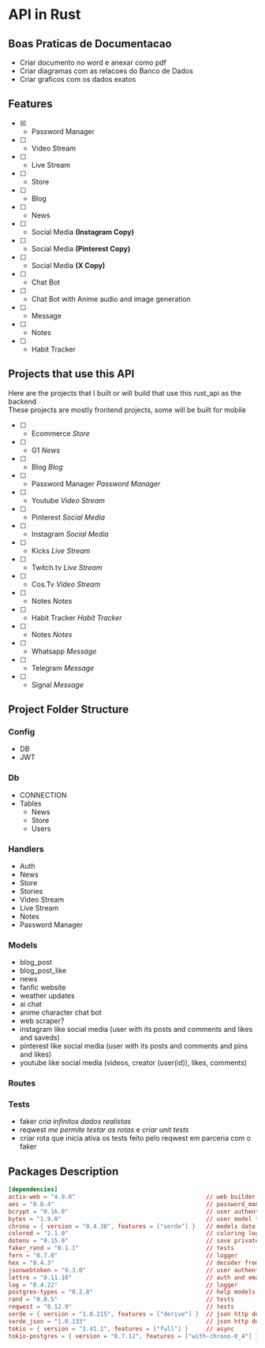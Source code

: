 # API in Rust

## Boas Praticas de Documentacao

- Criar documento no word e anexar como pdf
- Criar diagramas com as relacoes do Banco de Dados
- Criar graficos com os dados exatos

## Features

- [x] - Password Manager
- [ ] - Video Stream
- [ ] - Live Stream
- [ ] - Store
- [ ] - Blog
- [ ] - News
- [ ] - Social Media **(Instagram Copy)**
- [ ] - Social Media **(Pinterest Copy)**
- [ ] - Social Media **(X Copy)**
- [ ] - Chat Bot
- [ ] - Chat Bot with Anime audio and image generation
- [ ] - Message
- [ ] - Notes
- [ ] - Habit Tracker

## Projects that use this API

Here are the projects that I built or will build that use this rust_api as the backend  
These projects are mostly frontend projects, some will be built for mobile

- [ ] - Ecommerce _Store_
- [ ] - G1 _News_
- [ ] - Blog _Blog_
- [ ] - Password Manager _Password Manager_
- [ ] - Youtube _Video Stream_
- [ ] - Pinterest _Social Media_
- [ ] - Instagram _Social Media_
- [ ] - Kicks _Live Stream_
- [ ] - Twitch.tv _Live Stream_
- [ ] - Cos.Tv _Video Stream_
- [ ] - Notes _Notes_
- [ ] - Habit Tracker _Habit Tracker_
- [ ] - Notes _Notes_
- [ ] - Whatsapp _Message_
- [ ] - Telegram _Message_
- [ ] - Signal _Message_

## Project Folder Structure

### Config

- DB
- JWT

### Db

- CONNECTION
- Tables
  - News
  - Store
  - Users

### Handlers

- Auth
- News
- Store
- Stories
- Video Stream
- Live Stream
- Notes
- Password Manager

### Models

- blog_post
- blog_post_like
- news
- fanfic website
- weather updates
- ai chat
- anime character chat bot
- web scraper?
- instagram like social media (user with its posts and comments and likes and saveds)
- pinterest like social media (user with its posts and comments and pins and likes)
- youtube like social media (videos, creator (user(id)), likes, comments)

### Routes

### Tests

- faker _cria infinitos dados realistas_
- reqwest _me permite testar as rotas_ e _criar unit tests_
- criar rota que inicia ativa os tests feito pelo reqwest em parceria com o faker

## Packages Description

```toml
[dependencies]
actix-web = "4.9.0"                                     // web builder
aes = "0.8.4"                                           // password_manager encrypt
bcrypt = "0.16.0"                                       // user authentication
bytes = "1.9.0"                                         // user model to_sql function
chrono = { version = "0.4.38", features = ["serde"] }   // models date
colored = "2.1.0"                                       // coloring log
dotenv = "0.15.0"                                       // save private variables
faker_rand = "0.1.1"                                    // tests
fern = "0.7.0"                                          // logger
hex = "0.4.3"                                           // decoder from bytes to string
jsonwebtoken = "9.3.0"                                  // user authentication
lettre = "0.11.10"                                      // auth and email
log = "0.4.22"                                          // logger
postgres-types = "0.2.8"                                // help models enum
rand = "0.8.5"                                          // tests
reqwest = "0.12.9"                                      // tests
serde = { version = "1.0.215", features = ["derive"] }  // json http deserializer and serializer
serde_json = "1.0.133"                                  // json http deserializer and serializer
tokio = { version = "1.41.1", features = ["full"] }     // async
tokio-postgres = { version = "0.7.12", features = ["with-chrono-0_4"] } // database connection
```
